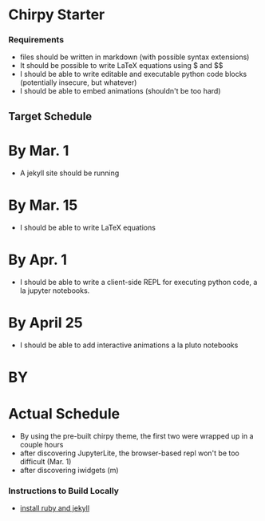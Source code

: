 # Chirpy Starter
### Requirements
- files should be written in markdown (with possible syntax extensions)
- It should be possible to write LaTeX equations using $ and $$
- I should be able to write editable and executable python code blocks (potentially insecure, but whatever)
- I should be able to embed animations (shouldn't be too hard)

## Target Schedule
# By Mar. 1
- A jekyll site should be running

# By Mar. 15
- I should be able to write LaTeX equations

# By Apr. 1
- I should be able to write a client-side REPL for executing python code,
a la jupyter notebooks.

# By April 25
- I should be able to add interactive animations a la pluto notebooks
# BY 
# Actual Schedule
- By using the pre-built chirpy theme, the first two were wrapped up in a couple hours
- after discovering JupyterLite, the browser-based repl won't be too difficult (Mar. 1)
- after discovering iwidgets (m)



### Instructions to Build Locally
- [install ruby and jekyll](https://jekyllrb.com/docs/installation/macos/)